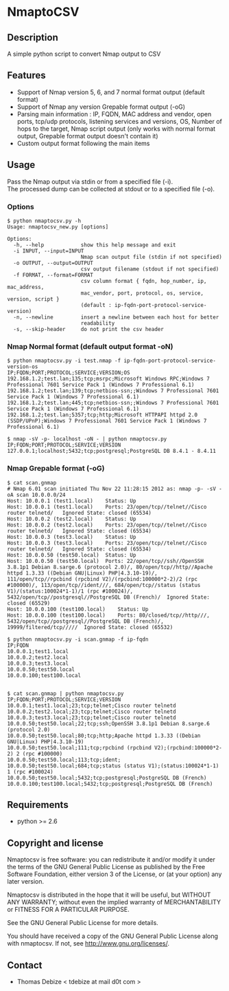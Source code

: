 NmaptoCSV
============

Description
-----------
A simple python script to convert Nmap output to CSV

Features
--------
* Support of Nmap version 5, 6, and 7 normal format output (default format)
* Support of Nmap any version Grepable format output (-oG)
* Parsing main information : IP, FQDN, MAC address and vendor, open ports, tcp/udp protocols, listening services and versions, OS, Number of hops to the target, Nmap script output (only works with normal format output, Grepable format output doesn't contain it)
* Custom output format following the main items

Usage
-----
Pass the Nmap output via stdin or from a specified file (-i).  
The processed dump can be collected at stdout or to a specified file (-o).

### Options
```
$ python nmaptocsv.py -h
Usage: nmaptocsv_new.py [options]

Options:
  -h, --help            show this help message and exit
  -i INPUT, --input=INPUT
                        Nmap scan output file (stdin if not specified)
  -o OUTPUT, --output=OUTPUT
                        csv output filename (stdout if not specified)
  -f FORMAT, --format=FORMAT
                        csv column format { fqdn, hop_number, ip, mac_address,
                        mac_vendor, port, protocol, os, service, version, script }
                        (default : ip-fqdn-port-protocol-service-version)
  -n, --newline         insert a newline between each host for better
                        readability
  -s, --skip-header     do not print the csv header
```

### Nmap Normal format (default output format -oN)
```
$ python nmaptocsv.py -i test.nmap -f ip-fqdn-port-protocol-service-version-os
IP;FQDN;PORT;PROTOCOL;SERVICE;VERSION;OS
192.168.1.2;test.lan;135;tcp;msrpc;Microsoft Windows RPC;Windows 7 Professional 7601 Service Pack 1 (Windows 7 Professional 6.1)
192.168.1.2;test.lan;139;tcp;netbios-ssn;;Windows 7 Professional 7601 Service Pack 1 (Windows 7 Professional 6.1)
192.168.1.2;test.lan;445;tcp;netbios-ssn;;Windows 7 Professional 7601 Service Pack 1 (Windows 7 Professional 6.1)
192.168.1.2;test.lan;5357;tcp;http;Microsoft HTTPAPI httpd 2.0 (SSDP/UPnP);Windows 7 Professional 7601 Service Pack 1 (Windows 7 Professional 6.1)

$ nmap -sV -p- localhost -oN - | python nmaptocsv.py 
IP;FQDN;PORT;PROTOCOL;SERVICE;VERSION
127.0.0.1;localhost;5432;tcp;postgresql;PostgreSQL DB 8.4.1 - 8.4.11
```

### Nmap Grepable format (-oG)
```
$ cat scan.gnmap
# Nmap 6.01 scan initiated Thu Nov 22 11:28:15 2012 as: nmap -p- -sV -oA scan 10.0.0.0/24 
Host: 10.0.0.1 (test1.local)	Status: Up
Host: 10.0.0.1 (test1.local)	Ports: 23/open/tcp//telnet//Cisco router telnetd/	Ignored State: closed (65534)
Host: 10.0.0.2 (test2.local)	Status: Up
Host: 10.0.0.2 (test2.local)	Ports: 23/open/tcp//telnet//Cisco router telnetd/	Ignored State: closed (65534)
Host: 10.0.0.3 (test3.local)	Status: Up
Host: 10.0.0.3 (test3.local)	Ports: 23/open/tcp//telnet//Cisco router telnetd/	Ignored State: closed (65534)
Host: 10.0.0.50 (test50.local)	Status: Up
Host: 10.0.0.50 (test50.local)	Ports: 22/open/tcp//ssh//OpenSSH 3.8.1p1 Debian 8.sarge.6 (protocol 2.0)/, 80/open/tcp//http//Apache httpd 1.3.33 ((Debian GNU|Linux) PHP|4.3.10-19)/, 111/open/tcp//rpcbind (rpcbind V2)/(rpcbind:100000*2-2)/2 (rpc #100000)/, 113/open/tcp//ident///, 684/open/tcp//status (status V1)/(status:100024*1-1)/1 (rpc #100024)/, 5432/open/tcp//postgresql//PostgreSQL DB (French)/	Ignored State: closed (65529)
Host: 10.0.0.100 (test100.local)	Status: Up
Host: 10.0.0.100 (test100.local)	Ports: 80/closed/tcp//http///, 5432/open/tcp//postgresql//PostgreSQL DB (French)/, 19999/filtered/tcp/////	Ignored State: closed (65532)

$ python nmaptocsv.py -i scan.gnmap -f ip-fqdn
IP;FQDN
10.0.0.1;test1.local
10.0.0.2;test2.local
10.0.0.3;test3.local
10.0.0.50;test50.local
10.0.0.100;test100.local


$ cat scan.gnmap | python nmaptocsv.py 
IP;FQDN;PORT;PROTOCOL;SERVICE;VERSION
10.0.0.1;test1.local;23;tcp;telnet;Cisco router telnetd
10.0.0.2;test2.local;23;tcp;telnet;Cisco router telnetd
10.0.0.3;test3.local;23;tcp;telnet;Cisco router telnetd
10.0.0.50;test50.local;22;tcp;ssh;OpenSSH 3.8.1p1 Debian 8.sarge.6 (protocol 2.0)
10.0.0.50;test50.local;80;tcp;http;Apache httpd 1.3.33 ((Debian GNU|Linux) PHP|4.3.10-19)
10.0.0.50;test50.local;111;tcp;rpcbind (rpcbind V2);(rpcbind:100000*2-2) 2 (rpc #100000)
10.0.0.50;test50.local;113;tcp;ident;
10.0.0.50;test50.local;684;tcp;status (status V1);(status:100024*1-1) 1 (rpc #100024)
10.0.0.50;test50.local;5432;tcp;postgresql;PostgreSQL DB (French)
10.0.0.100;test100.local;5432;tcp;postgresql;PostgreSQL DB (French)
```

Requirements
------------
* python >= 2.6


Copyright and license
---------------------
Nmaptocsv is free software: you can redistribute it and/or modify it under the terms of the GNU General Public License as published by the Free Software Foundation, either version 3 of the License, or (at your option) any later version.

Nmaptocsv is distributed in the hope that it will be useful, but WITHOUT ANY WARRANTY; without even the implied warranty of MERCHANTABILITY or FITNESS FOR A PARTICULAR PURPOSE.  

See the GNU General Public License for more details.

You should have received a copy of the GNU General Public License along with nmaptocsv. 
If not, see http://www.gnu.org/licenses/.

Contact
-------
* Thomas Debize < tdebize at mail d0t com >
